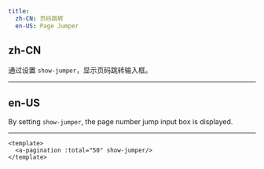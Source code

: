 ```yaml
title:
  zh-CN: 页码跳转
  en-US: Page Jumper
```

## zh-CN

通过设置 `show-jumper`，显示页码跳转输入框。

---

## en-US

By setting `show-jumper`, the page number jump input box is displayed.

---

```vue
<template>
  <a-pagination :total="50" show-jumper/>
</template>
```
